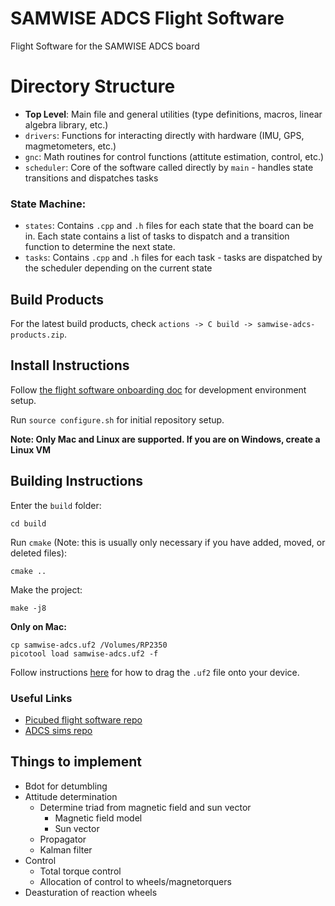 # SAMWISE ADCS Flight Software
Flight Software for the SAMWISE ADCS board

# Directory Structure
* **Top Level**: Main file and general utilities (type definitions, macros, linear algebra library, etc.)
* `drivers`: Functions for interacting directly with hardware (IMU, GPS, magmetometers, etc.)
* `gnc`: Math routines for control functions (attitute estimation, control, etc.)
* `scheduler`: Core of the software called directly by `main` - handles state transitions and dispatches tasks
### State Machine:
* `states`: Contains `.cpp` and `.h` files for each state that the board can be in. Each state contains a list of tasks to dispatch and a transition function to determine the next state.
* `tasks`: Contains `.cpp` and `.h` files for each task - tasks are dispatched by the scheduler depending on the current state

## Build Products
For the latest build products, check `actions -> C build -> samwise-adcs-products.zip`.

## Install Instructions
Follow [the flight software onboarding doc](docs/ONBOARDING.md) for development environment setup.

Run `source configure.sh` for initial repository setup.

**Note: Only Mac and Linux are supported. If you are on Windows, create a Linux VM**

## Building Instructions
Enter the `build` folder:
```
cd build
```

Run `cmake` (Note: this is usually only necessary if you have added, moved, or deleted files):
```
cmake ..
```

Make the project:
```
make -j8
```

**Only on Mac:**
```
cp samwise-adcs.uf2 /Volumes/RP2350 
picotool load samwise-adcs.uf2 -f
```

Follow instructions [here](https://www.raspberrypi.com/documentation/microcontrollers/c_sdk.html#blink-an-led) for how to drag the `.uf2` file onto your device.

### Useful Links
* [Picubed flight software repo](https://github.com/stanford-ssi/samwise-flight-software)
* [ADCS sims repo](https://github.com/stanford-ssi/samwise-adcs-sims)


## Things to implement
* Bdot for detumbling
* Attitude determination
    * Determine triad from magnetic field and sun vector
        * Magnetic field model
        * Sun vector
    * Propagator
    * Kalman filter
* Control
    * Total torque control
    * Allocation of control to wheels/magnetorquers
* Deasturation of reaction wheels